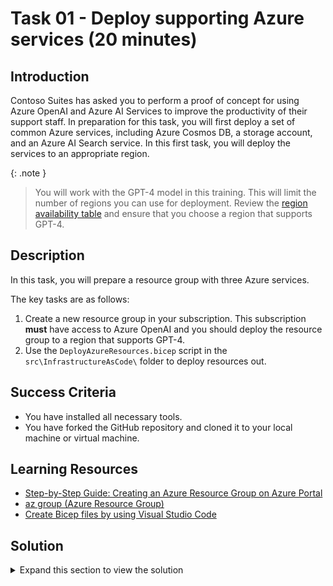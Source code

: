# Task 01 - Deploy supporting Azure services (20 minutes)

## Introduction

Contoso Suites has asked you to perform a proof of concept for using Azure OpenAI and Azure AI Services to improve the productivity of their support staff. In preparation for this task, you will first deploy a set of common Azure services, including Azure Cosmos DB, a storage account, and an Azure AI Search service. In this first task, you will deploy the services to an appropriate region.

{: .note }
> You will work with the GPT-4 model in this training. This will limit the number of regions you can use for deployment. Review the [region availability table](https://learn.microsoft.com/en-us/azure/ai-services/openai/concepts/models#model-summary-table-and-region-availability) and ensure that you choose a region that supports GPT-4.

## Description

In this task, you will prepare a resource group with three Azure services.

The key tasks are as follows:

1. Create a new resource group in your subscription. This subscription **must** have access to Azure OpenAI and you should deploy the resource group to a region that supports GPT-4.
2. Use the `DeployAzureResources.bicep` script in the `src\InfrastructureAsCode\` folder to deploy resources out.

## Success Criteria

- You have installed all necessary tools.
- You have forked the GitHub repository and cloned it to your local machine or virtual machine.

## Learning Resources

- [Step-by-Step Guide: Creating an Azure Resource Group on Azure Portal](https://techcommunity.microsoft.com/t5/startups-at-microsoft/step-by-step-guide-creating-an-azure-resource-group-on-azure/ba-p/3792368)
- [az group (Azure Resource Group)](https://learn.microsoft.com/en-us/cli/azure/group?view=azure-cli-latest)
- [Create Bicep files by using Visual Studio Code](https://learn.microsoft.com/en-us/azure/azure-resource-manager/bicep/visual-studio-code?tabs=CLI)

## Solution

<details>
<summary>Expand this section to view the solution</summary>

- To create a resource group using az cli, use the command `az group create`. An example of this is: `az group create -l eastus2 -n TechExcelTest`.
- If you have Visual Studio Code installed, you can use the [Bicep extension](https://marketplace.visualstudio.com/items?itemName=ms-azuretools.vscode-bicep) to run Bicep scripts by doing the following:
  - Open the **src\InfrastructureAsCode\DeployAzureResources.bicep** script.
  - Use Ctrl+Shift+P (or Cmd+Shift+P on Mac) to open the Visual Studio Code prompt. Then, type `Bicep` into the search menu and choose **Bicep: Deploy Bicep Script**.

      ![Deploy a Bicep script](../../media/Solution/0101_DeployBicepScript.png)

  - Provide a name for the deployment or accept the automatically provided name.

      ![Enter a deployment name](../../media/Solution/0101_DeploymentName.png)

  - Select the appropriate subscription. This subscription **must** be listed for Azure OpenAI access!

      ![Select a subscription](../../media/Solution/0101_ChooseSubscription.png)

  - Select the resource group that you created.

      ![Choose the resource group you created in this task](../../media/Solution/0101_ChooseResourceGroup.png)

  - There will not be a parameter file for this script, so it is safe to choose **None**.

      ![Choose None for the parameter file](../../media/Solution/0101_ParameterFile.png)

  - At this point, the deployment script will kick off. You can select the link in the **Output** window to view your deployment.

      ![View the deployment in the Azure portal](../../media/Solution/0101_CheckDeployment.png)

</details>
